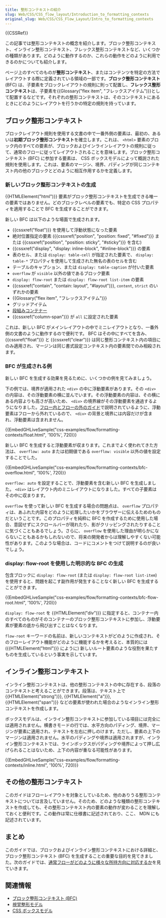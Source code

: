 ```yaml
---
title: 整形コンテキストの紹介
slug: Web/CSS/CSS_flow_layout/Introduction_to_formatting_contexts
original_slug: Web/CSS/CSS_Flow_Layout/Intro_to_formatting_contexts
---
```


{{CSSRef}}

この記事では整形コンテキストの概念を紹介します。ブロック整形コンテキスト、インライン整形コンテキスト、フレックス整形コンテキストなど、いくつかの種類があります。どのように動作するのか、これらの動作をどのように利用できるのかについても紹介します。

ページ上のすべてのものが**整形コンテキスト**、またはコンテンツを特定の方法でレイアウトする際に定義されている領域の一部です。**ブロック整形コンテキスト** (BFC) は、子要素をブロックレイアウトの規則に則って配置し、**フレックス整形コンテキスト**は、子要素を{{Glossary("flex item", "フレックスアイテム")}}として配置するなどです。それぞれの整形コンテキストは、そのコンテキストにあるときにどのようにレイアウトを行うかの特定の規則を持っています。

## ブロック整形コンテキスト

ブロックレイアウト規則を使用する文書の中で一番外側の要素は、最初の、あるいは**初期ブロック整形コンテキスト**を確立します。これは、 `<html>` 要素のブロック内のすべての要素が、ブロックおよびインラインレイアウトの規則に従って、通常のフローに従ってレイアウトされることを意味します。ブロック整形コンテキスト (BFC) に参加する要素は、 CSS ボックスモデルによって概説された規則を使用します。これは、要素のマージン、境界、パディングが同じコンテキスト内の他のブロックとどのように相互作用するかを定義します。

### 新しいブロック整形コンテキストの生成

{{HTMLElement("html")}} 要素がブロック整形コンテキストを生成できる唯一の要素ではありません。どのブロックレベルの要素でも、特定の CSS プロパティを適用することで BFC を生成することができます。

新しい BFC は以下のような場面で生成されます。

- {{cssxref("float")}} を使用して浮動状態になった要素
- 絶対位置指定の要素 ({{cssxref("position", "position: fixed", "#fixed")}} または {{cssxref("position", "position: sticky", "#sticky")}} を含む)
- {{cssxref("display", "display: inline-block", "#inline-block")}} の要素
- 表のセル、または `display: table-cell` が指定された要素で、 `display: table-*` プロパティを使用して生成された無名の表のセルを含む
- テーブルのキャプション、または `display: table-caption` が付いた要素
- `overflow` が `visible` 以外の値であるブロック要素
- `display: flow-root` または `display: flow-root list-item` の要素
- {{cssxref("contain", "contain: layout", "#layout")}}, `content`, `strict` のいずれかの要素
- {{Glossary("flex item", "フレックスアイテム")}}
- グリッドアイテム
- [段組みコンテナー](/ja/docs/Web/CSS/CSS_Columns/Basic_Concepts_of_Multicol)
- {{cssxref("column-span")}} が `all` に設定された要素

これは、新しい BFC がメインレイアウトの中でミニレイアウトとなり、一番外側の文書のように動作するので便利です。 BFC はその中にすべてを含み、 {{cssxref("float")}} と {{cssxref("clear")}} は同じ整形コンテキスト内の項目にのみ適用され、マージンは同じ書式設定コンテキスト内の要素間でのみ相殺されます。

### BFC が生成される例

新しい BFC を生成する効果を見るために、いくつかの例を見てみましょう。

下の例では、境界が適用された `<div>` の中に浮動要素があります。その `<div>` の内容は、その浮動要素の横に並んでいます。その浮動要素の内容は、その横にある内容よりも高さが高いため、 `<div>` の境界線がその浮動要素を通過するようになりました。[フロー内とフローの外のガイド](/ja/docs/Web/CSS/CSS_Flow_Layout/In_Flow_and_Out_of_Flow)で説明されているように、浮動要素はフローから外れているので、 `<div>` の背景と境界には内容だけが含まれ、浮動要素は含まれません。

{{EmbedGHLiveSample("css-examples/flow/formatting-contexts/float.html", '100%', 720)}}

新しい BFC を生成すると浮動要素が収まります。これまでよく使われてきた方法は、 `overflow: auto` または初期値である `overflow: visible` 以外の値を設定することでした。

{{EmbedGHLiveSample("css-examples/flow/formatting-contexts/bfc-overflow.html", '100%', 720)}}

`overflow: auto` を設定することで、浮動要素を含む新しい BFC を生成しました。 `<div>` はレイアウト内のミニレイアウトになりました。すべての子要素はその中に収まります。

`overflow` を使って新しい BFC を生成する場合の問題点は、 `overflow` プロパティは、あふれた内容をどのように処理したいかをブラウザーに伝えるためのものだということです。このプロパティを純粋に BFC を作成するために使用した場合、意図せずにスクロールバーが現れたり、影がクリッピングされたりすることに気づくこともあるでしょう。さらに、 `overflow` を使用した理由が明らかにならないこともあるかもしれないので、将来の開発者からは理解しやすくない可能性があります。このような場合は、コードにコメントをつけて説明するのが良いでしょう。

### display: flow-root を使用した明示的な BFC の生成

包含ブロックに `display: flow-root` (または `display: flow-root list-item`) を使用すると、問題を起こす副作用が発生することなく新しい BFC を生成することができます。

{{EmbedGHLiveSample("css-examples/flow/formatting-contexts/bfc-flow-root.html", '100%', 720)}}

`display: flow-root` を {{HTMLElement("div")}} に指定すると、コンテナー内のすべてのものがそのコンテナーのブロック整形コンテキストに参加し、浮動要素が要素の底から飛び出すことはなくなります。

`flow-root` キーワードの名前は、新しいコンテキストがどのように作成され、そのフローレイアウト機能がどのように機能するかを考えると、本質的には ({{HTMLElement("html")}} にように) 新しいルート要素のような役割を果たすものを生成しているという事実を示しています。

## インライン整形コンテキスト

インライン整形コンテキストは、他の整形コンテキストの中に存在する、段落のコンテキストと考えることができます。段落は、テキスト上で {{HTMLElement("strong")}}, {{HTMLElement("a")}}, {{HTMLElement("span")}} などの要素が使われた場合のようなインライン整形コンテキストを作成します。

ボックスモデルは、インライン整形コンテキストに参加している項目には完全には適用されません。横書きモードの行では、水平方向のパディング、境界、マージンが要素に適用され、テキストを左右に押しのけます。ただし、要素の上下のマージンは適用されません。水平のパディングや境界は適用されますが、インライン整形コンテキストでは、ラインボックスがパディングや境界によって押し広げられることはないため、上下の内容が重なる可能性があります。

{{EmbedGHLiveSample("css-examples/flow/formatting-contexts/inline.html", '100%', 720)}}

## その他の整形コンテキスト

このガイドはフローレイアウトを対象としているため、他のありうる整形コンテキストについては言及していません。そのため、どのような種類の整形コンテキストを作成しても、その整形コンテキスト内の要素の動作が変わることを理解しておくと便利です。この動作は常に仕様書に記述されており、ここ、 MDN にも記述されています。

## まとめ

このガイドでは、ブロックおよびインライン整形コンテキストにおける詳細と、ブロック整形コンテキスト (BFC) を生成することの重要な目的を見てきました。次のガイドでは、[通常フローがどのように様々な所持方向に対応するか](/ja/docs/Web/CSS/CSS_Flow_Layout/Flow_Layout_and_Writing_Modes)を見ていきます。

## 関連情報

- [ブロック整形コンテキスト (BFC)](/ja/docs/Web/Guide/CSS/Block_formatting_context)
- [視覚整形モデル](/ja/docs/Web/CSS/Visual_formatting_model)
- [CSS ボックスモデル](/ja/docs/Web/CSS/CSS_Box_Model)

